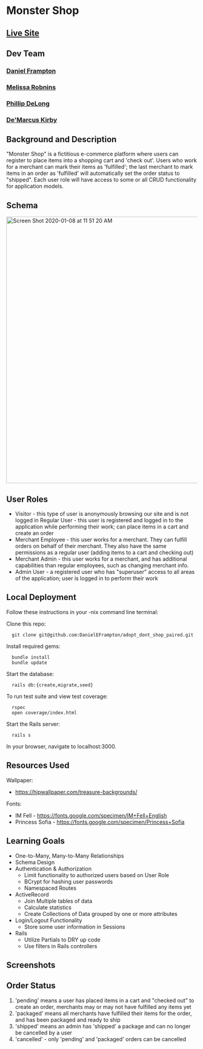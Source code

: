 # Monster Shop

## [Live Site](http://monster-shop-ddmp.herokuapp.com/)

## Dev Team

### [Daniel Frampton](https://github.com/DanielEFrampton)
### [Melissa Robnins](https://github.com/mel-rob)
### [Phillip DeLong](https://github.com/philjdelong)
### [De'Marcus Kirby](https://github.com/DanielEFrampton)

## Background and Description

"Monster Shop" is a fictitious e-commerce platform where users can register to place items into a shopping cart and 'check out'. Users who work for a merchant can mark their items as 'fulfilled'; the last merchant to mark items in an order as 'fulfilled' will automatically set the order status to "shipped". Each user role will have access to some or all CRUD functionality for application models.

## Schema
<img width="702" alt="Screen Shot 2020-01-08 at 11 51 20 AM" src="https://user-images.githubusercontent.com/36940278/72007001-ad9cf400-3248-11ea-9f22-cc9f790f3d3a.png">

## User Roles

- Visitor - this type of user is anonymously browsing our site and is not logged in
Regular User - this user is registered and logged in to the application while performing their work; can place items in a cart and create an order
- Merchant Employee - this user works for a merchant. They can fulfill orders on behalf of their merchant. They also have the same permissions as a regular user (adding items to a cart and checking out)
- Merchant Admin - this user works for a merchant, and has additional capabilities than regular employees, such as changing merchant info.
- Admin User - a registered user who has "superuser" access to all areas of the application; user is logged in to perform their work

## Local Deployment
Follow these instructions in your -nix command line terminal:

Clone this repo:
```
  git clone git@github.com:DanielEFrampton/adopt_dont_shop_paired.git
```
Install required gems:
```
  bundle install
  bundle update
```
Start the database:
```
  rails db:{create,migrate,seed}
```
To run test suite and view test coverage:
```
  rspec
  open coverage/index.html
```
Start the Rails server:
```
  rails s
```
In your browser, navigate to localhost:3000.

## Resources Used

Wallpaper:
- https://hipwallpaper.com/treasure-backgrounds/

Fonts:
- IM Fell - https://fonts.google.com/specimen/IM+Fell+English
- Princess Sofia - https://fonts.google.com/specimen/Princess+Sofia


## Learning Goals
 - One-to-Many, Many-to-Many Relationships
 - Schema Design
 - Authentication & Authorization
    - Limit functionality to authorized users based on User Role
    - BCrypt for hashing user passwords
    - Namespaced Routes
 - ActiveRecord
    - Join Multiple tables of data
    - Calculate statistics
    - Create Collections of Data grouped by one or more attributes
 - Login/Logout Functionality
    - Store some user information in Sessions
 - Rails
    - Utilize Partials to DRY up code
    - Use filters in Rails controllers

## Screenshots

## Order Status

1. 'pending' means a user has placed items in a cart and "checked out" to create an order, merchants may or may not have fulfilled any items yet
2. 'packaged' means all merchants have fulfilled their items for the order, and has been packaged and ready to ship
3. 'shipped' means an admin has 'shipped' a package and can no longer be cancelled by a user
4. 'cancelled' - only 'pending' and 'packaged' orders can be cancelled
